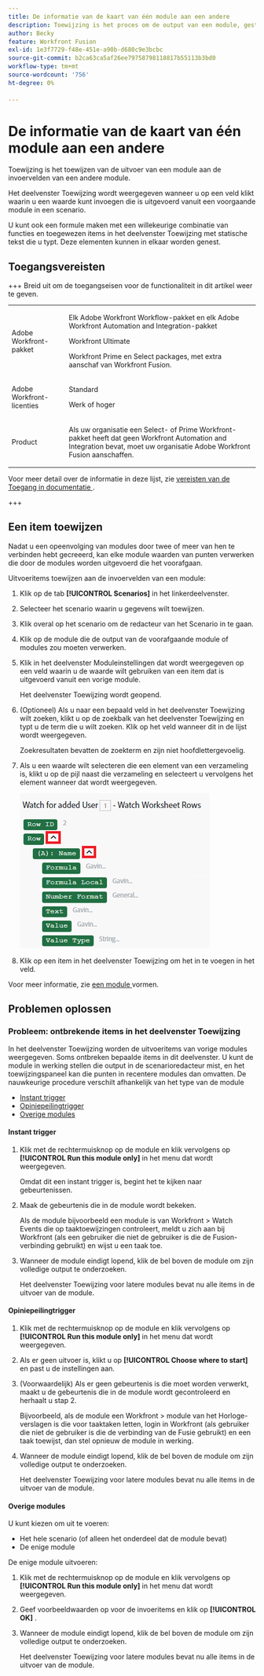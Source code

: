 ```yaml
---
title: De informatie van de kaart van één module aan een andere
description: Toewijzing is het proces om de output van een module, gestructureerd in punten, aan de inputgebieden van een andere module toe te wijzen.
author: Becky
feature: Workfront Fusion
exl-id: 1e3f7729-f48e-451e-a90b-d680c9e3bcbc
source-git-commit: b2ca63ca5af26ee79758798118817b55113b3bd0
workflow-type: tm+mt
source-wordcount: '756'
ht-degree: 0%

---
```


# De informatie van de kaart van één module aan een andere

Toewijzing is het toewijzen van de uitvoer van een module aan de invoervelden van een andere module.

Het deelvenster Toewijzing wordt weergegeven wanneer u op een veld klikt waarin u een waarde kunt invoegen die is uitgevoerd vanuit een voorgaande module in een scenario.

U kunt ook een formule maken met een willekeurige combinatie van functies en toegewezen items in het deelvenster Toewijzing met statische tekst die u typt. Deze elementen kunnen in elkaar worden genest.

## Toegangsvereisten

+++ Breid uit om de toegangseisen voor de functionaliteit in dit artikel weer te geven.

<table style="table-layout:auto">
 <col> 
 <col> 
 <tbody> 
  <tr> 
   <td role="rowheader">Adobe Workfront-pakket</td> 
   <td> <p>Elk Adobe Workfront Workflow-pakket en elk Adobe Workfront Automation and Integration-pakket</p><p>Workfront Ultimate</p><p>Workfront Prime en Select packages, met extra aanschaf van Workfront Fusion.</p> </td> 
  </tr> 
  <tr data-mc-conditions=""> 
   <td role="rowheader">Adobe Workfront-licenties</td> 
   <td> <p>Standard</p><p>Werk of hoger</p> </td> 
  </tr> 
  <tr> 
   <td role="rowheader">Product</td> 
   <td>
   <p>Als uw organisatie een Select- of Prime Workfront-pakket heeft dat geen Workfront Automation and Integration bevat, moet uw organisatie Adobe Workfront Fusion aanschaffen.</li></ul>
   </td> 
  </tr>
 </tbody> 
</table>

Voor meer detail over de informatie in deze lijst, zie [ vereisten van de Toegang in documentatie ](/help/workfront-fusion/references/licenses-and-roles/access-level-requirements-in-documentation.md).

+++

## Een item toewijzen

Nadat u een opeenvolging van modules door twee of meer van hen te verbinden hebt gecreeerd, kan elke module waarden van punten verwerken die door de modules worden uitgevoerd die het voorafgaan.

Uitvoeritems toewijzen aan de invoervelden van een module:

1. Klik op de tab **[!UICONTROL Scenarios]** in het linkerdeelvenster.
1. Selecteer het scenario waarin u gegevens wilt toewijzen.
1. Klik overal op het scenario om de redacteur van het Scenario in te gaan.
1. Klik op de module die de output van de voorafgaande module of modules zou moeten verwerken.
1. Klik in het deelvenster Moduleinstellingen dat wordt weergegeven op een veld waarin u de waarde wilt gebruiken van een item dat is uitgevoerd vanuit een vorige module.

   Het deelvenster Toewijzing wordt geopend.

1. (Optioneel) Als u naar een bepaald veld in het deelvenster Toewijzing wilt zoeken, klikt u op de zoekbalk van het deelvenster Toewijzing en typt u de term die u wilt zoeken. Klik op het veld wanneer dit in de lijst wordt weergegeven.

   Zoekresultaten bevatten de zoekterm en zijn niet hoofdlettergevoelig.
1. Als u een waarde wilt selecteren die een element van een verzameling is, klikt u op de pijl naast die verzameling en selecteert u vervolgens het element wanneer dat wordt weergegeven.

   ![ element van de Inzameling ](assets/collection-dropdown.png)

1. Klik op een item in het deelvenster Toewijzing om het in te voegen in het veld.

Voor meer informatie, zie [ een module ](/help/workfront-fusion/create-scenarios/add-modules/configure-a-modules-settings.md) vormen.


## Problemen oplossen

### Probleem: ontbrekende items in het deelvenster Toewijzing

In het deelvenster Toewijzing worden de uitvoeritems van vorige modules weergegeven. Soms ontbreken bepaalde items in dit deelvenster. U kunt de module in werking stellen die output in de scenarioredacteur mist, en het toewijzingspaneel kan die punten in recentere modules dan omvatten. De nauwkeurige procedure verschilt afhankelijk van het type van de module

* [Instant trigger](#instant-trigger)
* [Opiniepeilingtrigger](#polling-trigger)
* [Overige modules](#other-modules)

#### Instant trigger

1. Klik met de rechtermuisknop op de module en klik vervolgens op **[!UICONTROL Run this module only]** in het menu dat wordt weergegeven.

   Omdat dit een instant trigger is, begint het te kijken naar gebeurtenissen.

1. Maak de gebeurtenis die in de module wordt bekeken.

   Als de module bijvoorbeeld een module is van Workfront > Watch Events die op taaktoewijzingen controleert, meldt u zich aan bij Workfront (als een gebruiker die niet de gebruiker is die de Fusion-verbinding gebruikt) en wijst u een taak toe.

1. Wanneer de module eindigt lopend, klik de bel boven de module om zijn volledige output te onderzoeken.

   Het deelvenster Toewijzing voor latere modules bevat nu alle items in de uitvoer van de module.

#### Opiniepeilingtrigger

1. Klik met de rechtermuisknop op de module en klik vervolgens op **[!UICONTROL Run this module only]** in het menu dat wordt weergegeven.
1. Als er geen uitvoer is, klikt u op **[!UICONTROL Choose where to start]** en past u de instellingen aan.
1. (Voorwaardelijk) Als er geen gebeurtenis is die moet worden verwerkt, maakt u de gebeurtenis die in de module wordt gecontroleerd en herhaalt u stap 2.

   Bijvoorbeeld, als de module een Workfront > module van het Horloge- verslagen is die voor taaktaken letten, login in Workfront (als gebruiker die niet de gebruiker is die de verbinding van de Fusie gebruikt) en een taak toewijst, dan stel opnieuw de module in werking.

1. Wanneer de module eindigt lopend, klik de bel boven de module om zijn volledige output te onderzoeken.

   Het deelvenster Toewijzing voor latere modules bevat nu alle items in de uitvoer van de module.

#### Overige modules

U kunt kiezen om uit te voeren:

* Het hele scenario (of alleen het onderdeel dat de module bevat)
* De enige module

De enige module uitvoeren:

1. Klik met de rechtermuisknop op de module en klik vervolgens op **[!UICONTROL Run this module only]** in het menu dat wordt weergegeven.
1. Geef voorbeeldwaarden op voor de invoeritems en klik op **[!UICONTROL OK]** .
1. Wanneer de module eindigt lopend, klik de bel boven de module om zijn volledige output te onderzoeken.

   Het deelvenster Toewijzing voor latere modules bevat nu alle items in de uitvoer van de module.
